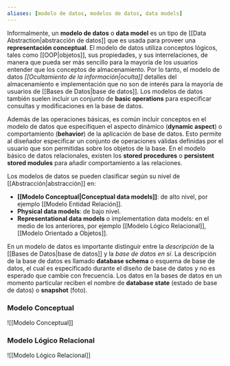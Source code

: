 ```yaml
---
aliases: [modelo de datos, modelos de datos, data models]
---
```

Informalmente, un **modelo de datos** o **data model** es un tipo de  [[Data Abstraction|abstracción de datos]] que es usada para proveer una **representación conceptual**. El modelo de datos utiliza conceptos lógicos, tales como [[OOP|objetos]], sus propiedades, y sus interrelaciones, de manera que pueda ser más sencillo para la mayoría de los usuarios entender que los conceptos de almacenamiento. Por lo tanto, el modelo de datos *[[Ocultamiento de la información|oculta]]* detalles del almacenamiento e implementación que no son de interés para la mayoría de usuarios de [[Bases de Datos|base de datos]]. Los modelos de datos también suelen incluir un conjunto de **basic operations** para especificar consultas y modificaciones en la base de datos.

Además de las operaciones básicas, es común incluir conceptos en el modelo de datos que especifiquen el aspecto dinámico (**dynamic aspect**) o comportamiento (**behavior**) de la aplicación de base de datos. Esto permite al diseñador especificar un conjunto de operaciones válidas definidas por el usuario que son permitidas sobre los objetos de la base. En el modelo básico de datos relacionales, existen los **stored procedures** o **persistent stored modules** para añadir comportamiento a las relaciones.

Los modelos de datos se pueden clasificar según su nivel de [[Abstracción|abstracción]] en:
* **[[Modelo Conceptual|Conceptual data models]]**: de alto nivel, por ejemplo [[Modelo Entidad Relación]].
* **Physical data models**: de bajo nivel.
* **Representational data models** o implementation data models: en el medio de los anteriores, por ejemplo [[Modelo Lógico Relacional]], [[Modelo Orientado a Objetos]].

En un modelo de datos es importante distinguir entre la *descripción* de la [[Bases de Datos|base de datos]] y la *base de datos en sí*. La descripción de la base de datos es llamado **database schema** o esquema de base de datos, el cual es especificado durante el diseño de base de datos y no es esperado que cambie con frecuencia. Los datos en la bases de datos en un momento particular reciben el nombre de **database state** (estado de base de datos) o **snapshot** (foto).

### Modelo Conceptual
![[Modelo Conceptual]]

### Modelo Lógico Relacional
![[Modelo Lógico Relacional]]
